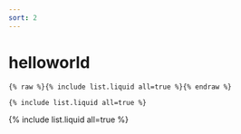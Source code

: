 ```yaml
---
sort: 2
---
```


# helloworld

```
{% raw %}{% include list.liquid all=true %}{% endraw %}

{% include list.liquid all=true %}
```

{% include list.liquid all=true %}
